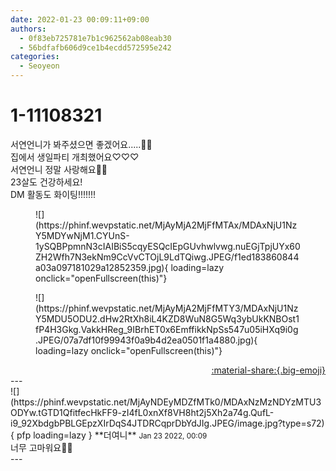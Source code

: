 ```yaml
---
date: 2022-01-23 00:09:11+09:00
authors:
  - 0f83eb725781e7b1c962562ab08eab30
  - 56bdfafb606d9ce1b4ecdd572595e242
categories:
  - Seoyeon
---
```


# 1-11108321

<div class="post-container" markdown="1">
<div class="content-container md-sidebar__scrollwrap" markdown="1">

서연언니가 봐주셨으면 좋겠어요.....🥲💞<br>집에서 생일파티 개최했어요♡♡♡<br>서연언니 정말 사랑해요🥺💝<br>23살도 건강하세요!<br>DM 활동도 화이팅!!!!!!!
<figure markdown="1">
![](https://phinf.wevpstatic.net/MjAyMjA2MjFfMTAx/MDAxNjU1NzY5MDYwNjM1.CYUnS-1ySQBPpmnN3cIAIBiS5cqyESQcIEpGUvhwlvwg.nuEGjTpjUYx60ZH2Wfh7N3ekNm9CcVvCTOjL9LdTQiwg.JPEG/f1ed183860844a03a097181029a12852359.jpg){ loading=lazy onclick="openFullscreen(this)"}
</figure>

<figure markdown="1">
![](https://phinf.wevpstatic.net/MjAyMjA2MjFfMTY3/MDAxNjU1NzY5MDU5ODU2.dHw2RtXh8iL4KZD8WuN8G5Wq3ybUkKNBOst1fP4H3Gkg.VakkHReg_9IBrhET0x6EmffikkNpSs547u05iHXq9i0g.JPEG/07a7df10f99943f0a9b4d2ea0501f1a4880.jpg){ loading=lazy onclick="openFullscreen(this)"}
</figure>


</div>
</div>

<div style="text-align: right;" markdown="1">
<a href="https://weverse.io/fromis9/fanpost/1-11108321" style="text-align: right;">:material-share:{.big-emoji}</a>
</div>
---

<div class="comments-container md-sidebar__scrollwrap" markdown="1">
<div class="comment" markdown="1">
<div class='id-container' markdown="1">
![](https://phinf.wevpstatic.net/MjAyNDEyMDZfMTk0/MDAxNzMzNDYzMTU3ODYw.tGTD1QfitfecHkFF9-zI4fL0xnXf8VH8ht2j5Xh2a74g.QufL-i9_92XbdgbPBLGEpzXIrDqS4JTDRCqprDbYdJIg.JPEG/image.jpg?type=s72){ pfp loading=lazy }
**<span class="artist">더여니</span>** <small>Jan 23 2022, 00:09</small><br>
</div>
<div class='comment-body' markdown="1">
너무 고마워요🥺💕
</div>
</div>
</div>
---
